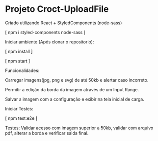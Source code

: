 # Projeto Croct-UploadFile

Criado utilizando React + StyledComponents (node-sass)

[ npm i styled-components node-sass ]

Iniciar ambiente (Após clonar o repositorio):

[ npm install ]

[ npm start ]

Funcionalidades:

Carregar imagens(jpg, png e svg) de até 50kb e alertar caso incorreto.

Permitir a edição da borda da imagem através de um Input Range.

Salvar a imagem com a configuração e exibir na tela inicial de carga.

Iniciar Testes:

[ npm test:e2e ]

Testes:
Validar acesso com imagem superior a 50kb, validar com arquivo pdf, alterar a borda e verificar saida final.
